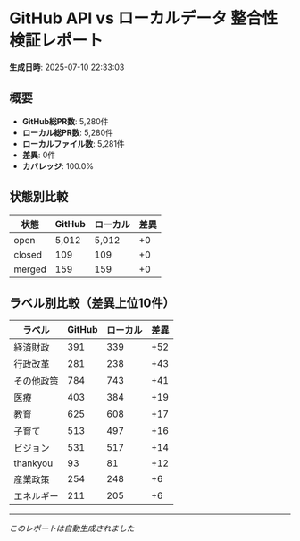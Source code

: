 # GitHub API vs ローカルデータ 整合性検証レポート

**生成日時**: 2025-07-10 22:33:03

## 概要

- **GitHub総PR数**: 5,280件
- **ローカル総PR数**: 5,280件
- **ローカルファイル数**: 5,281件
- **差異**: 0件
- **カバレッジ**: 100.0%

## 状態別比較

| 状態 | GitHub | ローカル | 差異 |
|------|--------|----------|------|
| open | 5,012 | 5,012 | +0 |
| closed | 109 | 109 | +0 |
| merged | 159 | 159 | +0 |

## ラベル別比較（差異上位10件）

| ラベル | GitHub | ローカル | 差異 |
|--------|--------|----------|------|
| 経済財政 | 391 | 339 | +52 |
| 行政改革 | 281 | 238 | +43 |
| その他政策 | 784 | 743 | +41 |
| 医療 | 403 | 384 | +19 |
| 教育 | 625 | 608 | +17 |
| 子育て | 513 | 497 | +16 |
| ビジョン | 531 | 517 | +14 |
| thankyou | 93 | 81 | +12 |
| 産業政策 | 254 | 248 | +6 |
| エネルギー | 211 | 205 | +6 |

---
*このレポートは自動生成されました*